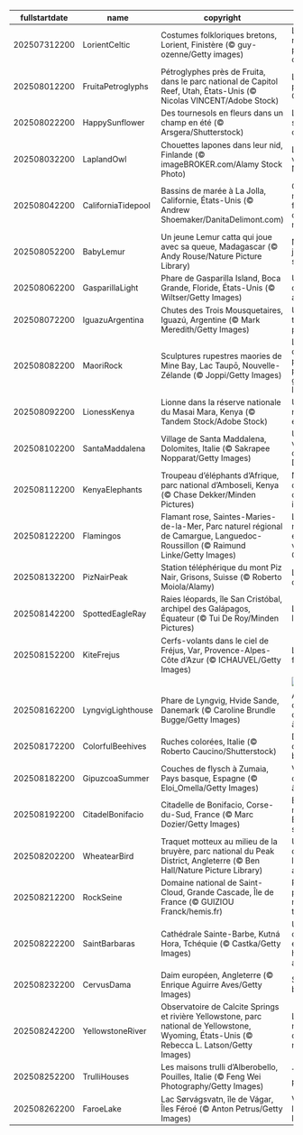 |fullstartdate|name|copyright|title|image|
|--|--|--|--|--|
202507312200|LorientCeltic|Costumes folkloriques bretons, Lorient, Finistère (© guy-ozenne/Getty images)|Lorient, au rythme des peuples celtes|![](/fr-FR/2025/08/202507312200LorientCeltic.jpg)|
202508012200|FruitaPetroglyphs|Pétroglyphes près de Fruita, dans le parc national de Capitol Reef, Utah, États-Unis (© Nicolas VINCENT/Adobe Stock)|Les pierres parlent à Capitol Reef|![](/fr-FR/2025/08/202508012200FruitaPetroglyphs.jpg)|
202508022200|HappySunflower|Des tournesols en fleurs dans un champ en été (© Arsgera/Shutterstock)|Les petits soleils des champs|![](/fr-FR/2025/08/202508022200HappySunflower.jpg)|
202508032200|LaplandOwl|Chouettes lapones dans leur nid, Finlande (© imageBROKER.com/Alamy Stock Photo)|La sagesse venue du Nord|![](/fr-FR/2025/08/202508032200LaplandOwl.jpg)|
202508042200|CaliforniaTidepool|Bassins de marée à La Jolla, Californie, États-Unis (© Andrew Shoemaker/DanitaDelimont.com)|Quand la mer façonne des mondes miniatures|![](/fr-FR/2025/08/202508042200CaliforniaTidepool.jpg)|
202508052200|BabyLemur|Un jeune Lemur catta qui joue avec sa queue, Madagascar (© Andy Rouse/Nature Picture Library)|Naître, jouer, survivre|![](/fr-FR/2025/08/202508052200BabyLemur.jpg)|
202508062200|GasparillaLight|Phare de Gasparilla Island, Boca Grande, Floride, États-Unis (© Wiltser/Getty Images)|Une lumière qui résiste au temps|![](/fr-FR/2025/08/202508062200GasparillaLight.jpg)|
202508072200|IguazuArgentina|Chutes des Trois Mousquetaires, Iguazú, Argentine (© Mark Meredith/Getty Images)|Un pour tous et tous pour un !|![](/fr-FR/2025/08/202508072200IguazuArgentina.jpg)|
202508082200|MaoriRock|Sculptures rupestres maories de Mine Bay, Lac Taupō, Nouvelle-Zélande (© Joppi/Getty Images)|La mémoire des premiers peuples gravée dans la roche|![](/fr-FR/2025/08/202508082200MaoriRock.jpg)|
202508092200|LionessKenya|Lionne dans la réserve nationale du Masai Mara, Kenya (© Tandem Stock/Adobe Stock)|Un rugissement en sursis|![](/fr-FR/2025/08/202508092200LionessKenya.jpg)|
202508102200|SantaMaddalena|Village de Santa Maddalena, Dolomites, Italie (© Sakrapee Nopparat/Getty Images)|Un tableau vivant au cœur des Dolomites|![](/fr-FR/2025/08/202508102200SantaMaddalena.jpg)|
202508112200|KenyaElephants|Troupeau d’éléphants d’Afrique, parc national d’Amboseli, Kenya (© Chase Dekker/Minden Pictures)|Mémoire d’éléphant, cœur immense|![](/fr-FR/2025/08/202508112200KenyaElephants.jpg)|
202508122200|Flamingos|Flamant rose, Saintes-Maries-de-la-Mer, Parc naturel régional de Camargue, Languedoc-Roussillon (© Raimund Linke/Getty Images)|Le flamant rose, emblème vivant de la Camargue|![](/fr-FR/2025/08/202508122200Flamingos.jpg)|
202508132200|PizNairPeak|Station téléphérique du mont Piz Nair, Grisons, Suisse (© Roberto Moiola/Alamy)|Le sommet des Grisons|![](/fr-FR/2025/08/202508132200PizNairPeak.jpg)|
202508142200|SpottedEagleRay|Raies léopards, île San Cristóbal, archipel des Galápagos, Équateur (© Tui De Roy/Minden Pictures)|Les ailes de l’océan|![](/fr-FR/2025/08/202508142200SpottedEagleRay.jpg)|
202508152200|KiteFrejus|Cerfs-volants dans le ciel de Fréjus, Var, Provence-Alpes-Côte d’Azur (© ICHAUVEL/Getty Images)|Le ciel en fête|![](/fr-FR/2025/08/202508152200KiteFrejus.jpg)|
||||![](/fr-FR/2025/08/.jpg)|
202508162200|LyngvigLighthouse|Phare de Lyngvig, Hvide Sande, Danemark (© Caroline Brundle Bugge/Getty Images)|Au rythme des phares, d’un océan à l’autre|![](/fr-FR/2025/08/202508162200LyngvigLighthouse.jpg)|
202508172200|ColorfulBeehives|Ruches colorées, Italie (© Roberto Caucino/Shutterstock)|Des ruches qui font le buzzzzzz !|![](/fr-FR/2025/08/202508172200ColorfulBeehives.jpg)|
202508182200|GipuzcoaSummer|Couches de flysch à Zumaia, Pays basque, Espagne (© Eloi_Omella/Getty Images)|Voyage au cœur des âges|![](/fr-FR/2025/08/202508182200GipuzcoaSummer.jpg)|
202508192200|CitadelBonifacio|Citadelle de Bonifacio, Corse-du-Sud, France (© Marc Dozier/Getty Images)|Entre ciel et mer, Bonifacio suspendue|![](/fr-FR/2025/08/202508192200CitadelBonifacio.jpg)|
202508202200|WheatearBird|Traquet motteux au milieu de la bruyère, parc national du Peak District, Angleterre (© Ben Hall/Nature Picture Library)|Un souffle d’ailes sur les landes anglaises|![](/fr-FR/2025/08/202508202200WheatearBird.jpg)|
202508212200|RockSeine|Domaine national de Saint-Cloud, Grande Cascade, Île de France (© GUIZIOU Franck/hemis.fr)|Rock et patrimoine, même tempo|![](/fr-FR/2025/08/202508212200RockSeine.jpg)|
202508222200|SaintBarbaras|Cathédrale Sainte-Barbe, Kutná Hora, Tchéquie (© Castka/Getty Images)|Une cathédrale en hommage aux mineurs|![](/fr-FR/2025/08/202508222200SaintBarbaras.jpg)|
202508232200|CervusDama|Daim européen, Angleterre (© Enrique Aguirre Aves/Getty Images)|Silence, on broute !|![](/fr-FR/2025/08/202508232200CervusDama.jpg)|
202508242200|YellowstoneRiver|Observatoire de Calcite Springs et rivière Yellowstone, parc national de Yellowstone, Wyoming, États-Unis (© Rebecca L. Latson/Getty Images)|Là où la roche devient rivière|![](/fr-FR/2025/08/202508242200YellowstoneRiver.jpg)|
202508252200|TrulliHouses|Les maisons trulli d’Alberobello, Pouilles, Italie (© Feng Wei Photography/Getty Images)|Trulli, c’est pas fini !|![](/fr-FR/2025/08/202508252200TrulliHouses.jpg)|
202508262200|FaroeLake|Lac Sørvágsvatn, île de Vágar, Îles Féroé (© Anton Petrus/Getty Images)|Vers l’infini… et l’eau de là|![](/fr-FR/2025/08/202508262200FaroeLake.jpg)|
